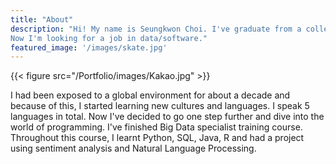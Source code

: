 ```yaml
---
title: "About"
description: "Hi! My name is Seungkwon Choi. I've graduate from a college in Japan.   //
Now I'm looking for a job in data/software."
featured_image: '/images/skate.jpg'
---
```

{{< figure src="/Portfolio/images/Kakao.jpg" >}}

I had been exposed to a global environment for about a decade and because of this, I started learning new cultures and languages. I speak 5 languages in total. Now I've decided to go one step further and dive into the world of programming. I've finished Big Data specialist training course. Throughout this course, I learnt Python, SQL, Java, R and had a project using sentiment analysis and Natural Language Processing.
